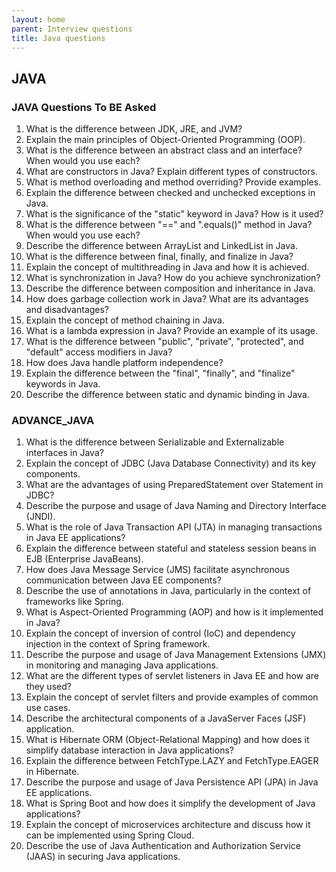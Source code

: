 ```yaml
---
layout: home
parent: Interview questions
title: Java questions
---
```


## JAVA

### JAVA Questions To BE Asked 

1. What is the difference between JDK, JRE, and JVM?
2. Explain the main principles of Object-Oriented Programming (OOP).
3. What is the difference between an abstract class and an interface? When would you use each?
4. What are constructors in Java? Explain different types of constructors.
5. What is method overloading and method overriding? Provide examples.
6. Explain the difference between checked and unchecked exceptions in Java.
7. What is the significance of the "static" keyword in Java? How is it used?
8. What is the difference between "==" and ".equals()" method in Java? When would you use each?
9. Describe the difference between ArrayList and LinkedList in Java.
10. What is the difference between final, finally, and finalize in Java?
11. Explain the concept of multithreading in Java and how it is achieved.
12. What is synchronization in Java? How do you achieve synchronization?
13. Describe the difference between composition and inheritance in Java.
14. How does garbage collection work in Java? What are its advantages and disadvantages?
15. Explain the concept of method chaining in Java.
16. What is a lambda expression in Java? Provide an example of its usage.
17. What is the difference between "public", "private", "protected", and "default" access modifiers in Java?
18. How does Java handle platform independence?
19. Explain the difference between the "final", "finally", and "finalize" keywords in Java.
20. Describe the difference between static and dynamic binding in Java.


### ADVANCE_JAVA 

1. What is the difference between Serializable and Externalizable interfaces in Java?
2. Explain the concept of JDBC (Java Database Connectivity) and its key components.
3. What are the advantages of using PreparedStatement over Statement in JDBC?
4. Describe the purpose and usage of Java Naming and Directory Interface (JNDI).
5. What is the role of Java Transaction API (JTA) in managing transactions in Java EE applications?
6. Explain the difference between stateful and stateless session beans in EJB (Enterprise JavaBeans).
7. How does Java Message Service (JMS) facilitate asynchronous communication between Java EE components?
8. Describe the use of annotations in Java, particularly in the context of frameworks like Spring.
9. What is Aspect-Oriented Programming (AOP) and how is it implemented in Java?
10. Explain the concept of inversion of control (IoC) and dependency injection in the context of Spring framework.
11. Describe the purpose and usage of Java Management Extensions (JMX) in monitoring and managing Java applications.
12. What are the different types of servlet listeners in Java EE and how are they used?
13. Explain the concept of servlet filters and provide examples of common use cases.
14. Describe the architectural components of a JavaServer Faces (JSF) application.
15. What is Hibernate ORM (Object-Relational Mapping) and how does it simplify database interaction in Java applications?
16. Explain the difference between FetchType.LAZY and FetchType.EAGER in Hibernate.
17. Describe the purpose and usage of Java Persistence API (JPA) in Java EE applications.
18. What is Spring Boot and how does it simplify the development of Java applications?
19. Explain the concept of microservices architecture and discuss how it can be implemented using Spring Cloud.
20. Describe the use of Java Authentication and Authorization Service (JAAS) in securing Java applications.








